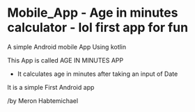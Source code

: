 # Mobile_App - Age in minutes calculator - lol first app for fun
A simple Android mobile App Using kotlin


This App is called AGE IN MINUTES APP
- It calculates age in minutes after taking an input of Date

It is a simple First Android app

/by Meron Habtemichael
